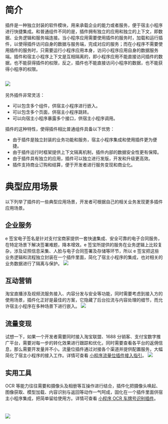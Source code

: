# 简介

插件是一种独立封装的软件模块，用来承载企业的能力或者服务，便于宿主小程序进行快捷集成。和普通组件不同的是，插件拥有独立的应用和独立的上下文，即数据、业务逻辑和服务端连接。当小程序应用需要使用插件的服务时，加载和运行插件，以使得插件访问自身的数据与服务端，完成对应的服务；而在小程序不需要使用插件的服务时，只需要运行小程序应用本身，访问小程序应用自身的数据服务端。插件和宿主小程序上下文是互相隔离的，即小程序应用不能直接访问插件的数据，也不能获得插件的权限，反之，插件也不能直接访问小程序的数据，也不能获得小程序的权限。

## ![](https://cdn.nlark.com/yuque/0/2022/png/179989/1650876642889-0f8b7849-5ffa-4f15-ba3e-b018d04bd471.png)

另外插件非常灵活：

- 可以包含多个组件，供宿主小程序进行嵌入。
- 可以包含多个页面，供宿主小程序跳转。
- 可以向宿主小程序暴露多个接口，供宿主小程序调用。

插件的这种特性，使得插件相比普通组件具备以下优势：

- 由于插件是独立封装的业务功能和服务，宿主小程序集成和使用插件更为便捷。
- 由于插件运行时框架提供上下文隔离机制，插件内部的数据安全性更有保障。
- 由于插件具有独立的应用，插件可以独立进行发版，开发和升级更高效。
- 插件支持商业订购和结算，便于开发者进行服务变现和商业化。

# 典型应用场景

以下列举了插件的一些典型应用场景，开发者可根据自己的相关业务发现更多插件应用场景。



## 企业服务

e 签宝电子签名是针对支付宝商家提供一套快速集成、安全可靠的电子合同服务，在特定场景下解决签署难题，降本增效。e 签宝所提供的服务在业务逻辑上比较复杂，涉及证照信息采集、人脸与电子合同签署及存储等环节，所以 e 签宝把这些业务逻辑和流程独立封装在一个插件里面，简化了宿主小程序的集成，也对相关的业务数据进行了隔离与保护。 ![](https://mdn.alipayobjects.com/huamei_4yckm6/afts/img/A*DbWkSavEG5YAAAAAAAAAAAAADkqRAQ/original)


## 互动营销

淘宝直播涉及视频流服务接入、内容分发与安全等功能，同时需要考虑到接入方的使用场景，插件化正好是最佳的方案，它隐藏了后台拉流与内容处理的细节，而允许宿主小程序在多种场景下进行嵌入。 ![](https://cdn.nlark.com/yuque/0/2022/png/179989/1650876648050-94d52fed-6135-4fb9-a519-4899deeb9192.png)

## 流量变现

试想一下，如果一个开发者需要同时接入淘宝联盟、1688 分销客、支付宝数字推广平台，需要对每一步的转化效果进行跟踪和优化，同时需要查看各平台的返佣信息，那么需要开发量并不小。流量位插件通过对接各个渠道并提供配置服务，大幅简化了宿主小程序的接入工作。详情可查看 [小程序流量位插件接入指引](https://opendocs.alipay.com/mini/plugin/traffic)。 ![](https://cdn.nlark.com/yuque/0/2022/png/179989/1650876651646-1331d080-68ad-411e-a637-41ccb8146511.png)

## 实用工具

OCR 等能力往往需要和摄像头及相册等互操作进行结合，插件化把摄像头唤起、图像获取、模型加载、内容识别与返回等动作一气呵成，固化在一个插件里面供宿主小程序集成，把简单留给使用方。详情可查看 [小程序 OCR 车牌号识别插件](https://opendocs.alipay.com/mini/plugin/license-plate)。

# ![](https://cdn.nlark.com/yuque/0/2022/png/179989/1650876655206-47b631f1-0be4-40a4-8462-4ea12e41ac91.png)
